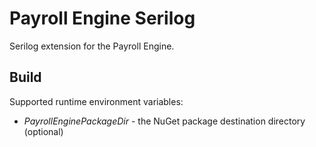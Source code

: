 <h1>Payroll Engine Serilog</h1>

Serilog extension for the Payroll Engine.

## Build
Supported runtime environment variables:
- *PayrollEnginePackageDir* - the NuGet package destination directory (optional)
